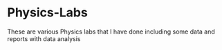 # Physics-Labs
These are various Physics labs that I have done including some data and reports with data analysis 
